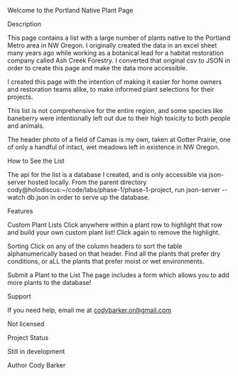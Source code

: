 Welcome to the Portland Native Plant Page


Description

This page contains a list with a large number of plants native to the Portland Metro area in NW Oregon. I originally created the data in an excel sheet many years ago while working as a botanical lead for a habitat restoration company called Ash Creek Forestry. I converted that original csv to JSON in order to create this page and make the data more accessible.

I created this page with the intention of making it easier for home owners and restoration teams alike, to make informed plant selections for their projects.

This list is not comprehensive for the entire region, and some species like baneberry were intentionally left out due to their high toxicity to both people and animals.

The header photo of a field of Camas is my own, taken at Gotter Prairie, one of only a handful of intact, wet meadows left in existence in NW Oregon.


How to See the List

The api for the list is a database I created, and is only accessible via json-server hosted locally.
From the parent directory cody@holodiscus:~/code/labs/phase-1/phase-1-project, run json-server --watch db.json in order to serve up the database.


Features

Custom Plant Lists
Click anywhere within a plant row to highlight that row and build your own custom plant list! Click again to remove the highlight.

Sorting
Click on any of the column headers to sort the table alphanumerically based on that header. Find all the plants that prefer dry conditions, or aLL the plants that prefer moist or wet environments.

Submit a Plant to the List
The page includes a form which allows you to add more plants to the database!


Support

If you need help, email me at codybarker.or@gmail.com


Not licensed


Project Status

Still in development



Author
Cody Barker
